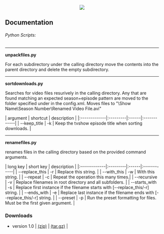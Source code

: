 <p align="center"><img src="http://i.imgur.com/mqWvEv1.png" style="border: 0px;"></p>

## Documentation

###### Python Scripts:

---

**unpackfiles.py**

For each subdirectory under the calling directory move the contents into the parent directory and delete the empty subdirectory.

---

**sortdownloads.py**

Searches for video files resurively in the calling directory. Any that are found matching an expected season+episode pattern are moved to the folder specified under <sortdownloads> in the config.xml. Moves files to "<sortdownloads>\Show Name\Season Number\Renamed Video File.avi" 

| argument     | shortcut | description |
|:-------------|:---------|:------|:------------|
| --keep_title  | -k  | Keep the tvshow episode title when sorting downloads. |

---

**renamefiles.py**

renames files in the calling directory based on the provided command arguments.

| long key     | short key | description |
|:-------------|:---------|:------|:------------|
| --replace_this | -r | Replace this string. |
| --with_this | -w | With this string. | 
| --repeat | -c | Repeat the operation this many times.|
| --recursive | -v | Replace filenames in root directory and all subfolders. |
| --starts_with | -s | Replace first instance if the filename starts with [--replace_this/-r] string. |
| --ends_with | -e | Replace last instance if the filename ends with [--replace_this/-r] string. |
| --preset | -p | Run the preset formatting for files. Must be the first given argument. |

### Downloads
 - version 1.0 | [(zip)](https://github.com/admiraltoad/ScotchPy/archive/1.0.zip) | [(tar.gz)](https://github.com/admiraltoad/ScotchPy/archive/1.0.tar.gz) |
